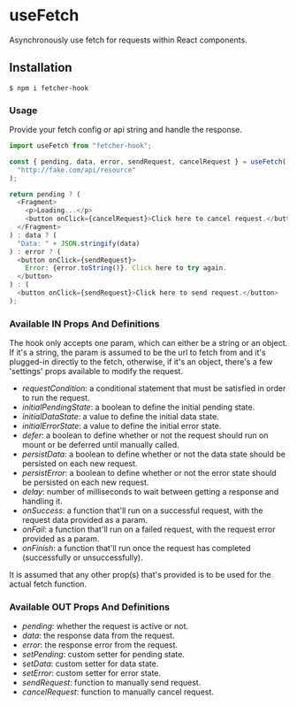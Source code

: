 # useFetch

Asynchronously use fetch for requests within React components.

## Installation

```
$ npm i fetcher-hook
```

### Usage

Provide your fetch config or api string and handle the response.

```javascript
import useFetch from "fetcher-hook";

const { pending, data, error, sendRequest, cancelRequest } = useFetch(
  "http://fake.com/api/resource"
);

return pending ? (
  <Fragment>
    <p>Loading...</p>
    <button onClick={cancelRequest}>Click here to cancel request.</button>
  </Fragment>
) : data ? (
  "Data: " + JSON.stringify(data)
) : error ? (
  <button onClick={sendRequest}>
    Error: {error.toString()}. Click here to try again.
  </button>
) : (
  <button onClick={sendRequest}>Click here to send request.</button>
);
```

### Available IN Props And Definitions

The hook only accepts one param, which can either be a string or an object. If it's a string, the param is assumed to be the url to fetch from and it's plugged-in directly to the fetch, otherwise, if it's an object, there's a few 'settings' props available to modify the request.

- _requestCondition_: a conditional statement that must be satisfied in order to run the request.
- _initialPendingState_: a boolean to define the initial pending state.
- _initialDataState_: a value to define the initial data state.
- _initialErrorState_: a value to define the initial error state.
- _defer_: a boolean to define whether or not the request should run on mount or be deferred until manually called.
- _persistData_: a boolean to define whether or not the data state should be persisted on each new request.
- _persistError_: a boolean to define whether or not the error state should be persisted on each new request.
- _delay_: number of milliseconds to wait between getting a response and handling it.
- _onSuccess_: a function that'll run on a successful request, with the request data provided as a param.
- _onFail_: a function that'll run on a failed request, with the request error provided as a param.
- _onFinish_: a function that'll run once the request has completed (successfully or unsuccessfully).

It is assumed that any other prop(s) that's provided is to be used for the actual fetch function.

### Available OUT Props And Definitions

- _pending_: whether the request is active or not.
- _data_: the response data from the request.
- _error_: the response error from the request.
- _setPending_: custom setter for pending state.
- _setData_: custom setter for data state.
- _setError_: custom setter for error state.
- _sendRequest_: function to manually send request.
- _cancelRequest_: function to manually cancel request.
